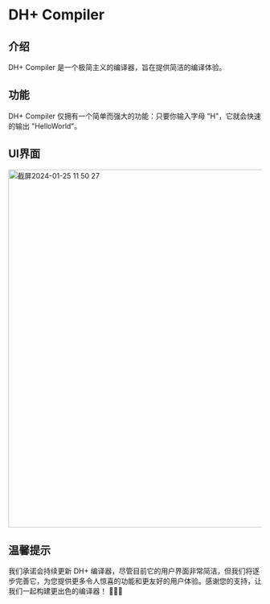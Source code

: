 # DH+ Compiler

## 介绍

DH+ Compiler 是一个极简主义的编译器，旨在提供简洁的编译体验。

## 功能

DH+ Compiler 仅拥有一个简单而强大的功能：只要你输入字母 "H"，它就会快速的输出 "HelloWorld"。

## UI界面
<img width="712" alt="截屏2024-01-25 11 50 27" src="https://github.com/VinsonFather/DH-Compiler/assets/103871292/d6f0746a-1150-4384-94b0-1e11d67c76b3">


## 温馨提示

我们承诺会持续更新 DH+ 编译器，尽管目前它的用户界面非常简洁，但我们将逐步完善它，为您提供更多令人惊喜的功能和更友好的用户体验。感谢您的支持，让我们一起构建更出色的编译器！ 🚀👨‍💻
